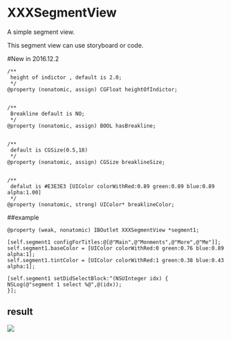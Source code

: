 # XXXSegmentView
A simple segment view.

This segment view can use storyboard or code.

#New in 2016.12.2

```objc
/**
 height of indictor , default is 2.0;
 */
@property (nonatomic, assign) CGFloat heightOfIndictor;


/**
 Breakline default is NO;
 */
@property (nonatomic, assign) BOOL hasBreakline;


/**
 default is CGSize(0.5,18)
 */
@property (nonatomic, assign) CGSize breaklineSize;


/**
 defalut is #E3E3E3 [UIColor colorWithRed:0.89 green:0.89 blue:0.89 alpha:1.00]
 */
@property (nonatomic, strong) UIColor* breaklineColor;
```

##example 

```objc
@property (weak, nonatomic) IBOutlet XXXSegmentView *segment1;

[self.segment1 configForTitles:@[@"Main",@"Monments",@"More",@"Me"]];
self.segment1.baseColor = [UIColor colorWithRed:0 green:0.76 blue:0.89 alpha:1];
self.segment1.tintColor = [UIColor colorWithRed:1 green:0.38 blue:0.43 alpha:1];

[self.segment1 setDidSelectBlock:^(NSUInteger idx) {
NSLog(@"segment 1 select %@",@(idx));
}];
```

## result

![](https://raw.githubusercontent.com/zsy78191/XXXSegmentView/master/XXXSementView.gif)

